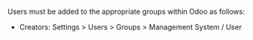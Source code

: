 Users must be added to the appropriate groups within Odoo as follows:

- Creators: Settings \> Users \> Groups \> Management System / User